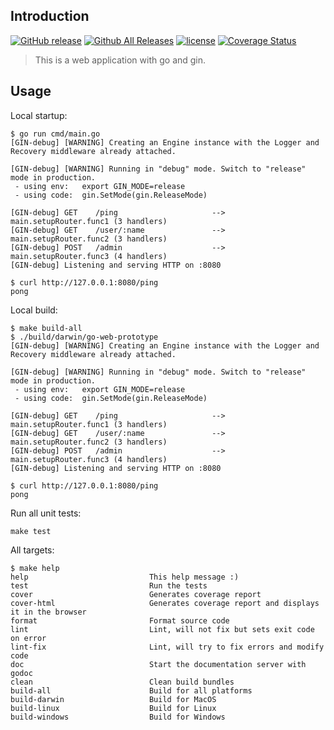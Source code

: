 ## Introduction


[![GitHub release](https://img.shields.io/github/release/elliotxx/go-web-prototype.svg)](https://github.com/elliotxx/go-web-prototype/releases)
[![Github All Releases](https://img.shields.io/github/downloads/elliotxx/go-web-prototype/total.svg)](https://github.com/elliotxx/go-web-prototype/releases)
[![license](https://img.shields.io/github/license/elliotxx/go-web-prototype.svg)](https://github.com/elliotxx/go-web-prototype/blob/master/LICENSE)
[![Coverage Status](https://coveralls.io/repos/github/elliotxx/go-web-prototype/badge.svg)](https://coveralls.io/github/elliotxx/go-web-prototype)

> This is a web application with go and gin.

## Usage
Local startup:
```
$ go run cmd/main.go
[GIN-debug] [WARNING] Creating an Engine instance with the Logger and Recovery middleware already attached.

[GIN-debug] [WARNING] Running in "debug" mode. Switch to "release" mode in production.
 - using env:   export GIN_MODE=release
 - using code:  gin.SetMode(gin.ReleaseMode)

[GIN-debug] GET    /ping                     --> main.setupRouter.func1 (3 handlers)
[GIN-debug] GET    /user/:name               --> main.setupRouter.func2 (3 handlers)
[GIN-debug] POST   /admin                    --> main.setupRouter.func3 (4 handlers)
[GIN-debug] Listening and serving HTTP on :8080

$ curl http://127.0.0.1:8080/ping 
pong
```

Local build:
```
$ make build-all
$ ./build/darwin/go-web-prototype
[GIN-debug] [WARNING] Creating an Engine instance with the Logger and Recovery middleware already attached.

[GIN-debug] [WARNING] Running in "debug" mode. Switch to "release" mode in production.
 - using env:   export GIN_MODE=release
 - using code:  gin.SetMode(gin.ReleaseMode)

[GIN-debug] GET    /ping                     --> main.setupRouter.func1 (3 handlers)
[GIN-debug] GET    /user/:name               --> main.setupRouter.func2 (3 handlers)
[GIN-debug] POST   /admin                    --> main.setupRouter.func3 (4 handlers)
[GIN-debug] Listening and serving HTTP on :8080

$ curl http://127.0.0.1:8080/ping 
pong
```

Run all unit tests:
```
make test
```

All targets:
```
$ make help
help                           This help message :)
test                           Run the tests
cover                          Generates coverage report
cover-html                     Generates coverage report and displays it in the browser
format                         Format source code
lint                           Lint, will not fix but sets exit code on error
lint-fix                       Lint, will try to fix errors and modify code
doc                            Start the documentation server with godoc
clean                          Clean build bundles
build-all                      Build for all platforms
build-darwin                   Build for MacOS
build-linux                    Build for Linux
build-windows                  Build for Windows
```